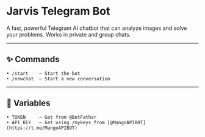 # Jarvis Telegram Bot

A fast, powerful Telegram AI chatbot that can analyze images and solve your problems. Works in private and group chats.

---

## ✨ Commands
```
• /start    – Start the bot
• /newchat  – Start a new conversation
```

---

## 🔧 Variables
```
• TOKEN     – Get from @BotFather
• API_KEY   – Get using /mykeys from [@MangoAPIBOT](https://t.me/MangoAPIBOT)
```
